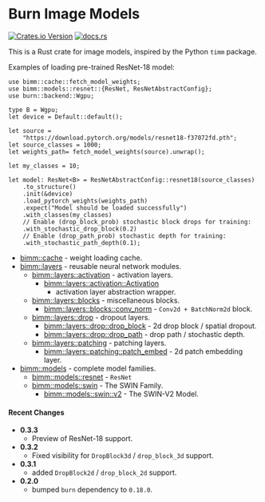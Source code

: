 # Burn Image Models

[![Crates.io Version](https://img.shields.io/crates/v/bimm)](https://crates.io/crates/bimm)
[![docs.rs](https://img.shields.io/docsrs/bimm)](https://docs.rs/bimm/latest/)

This is a Rust crate for image models, inspired by the Python `timm` package.

Examples of loading pre-trained ResNet-18 model:

```rust,no_run
use bimm::cache::fetch_model_weights;
use bimm::models::resnet::{ResNet, ResNetAbstractConfig};
use burn::backend::Wgpu;

type B = Wgpu;
let device = Default::default();

let source =
    "https://download.pytorch.org/models/resnet18-f37072fd.pth";
let source_classes = 1000;
let weights_path= fetch_model_weights(source).unwrap();

let my_classes = 10;

let model: ResNet<B> = ResNetAbstractConfig::resnet18(source_classes)
    .to_structure()
    .init(&device)
    .load_pytorch_weights(weights_path)
    .expect("Model should be loaded successfully")
    .with_classes(my_classes)
    // Enable (drop_block_prob) stochastic block drops for training:
    .with_stochastic_drop_block(0.2)
    // Enable (drop_path_prob) stochastic depth for training:
    .with_stochastic_path_depth(0.1);
```

* [bimm::cache](https://docs.rs/bimm/latest/bimm/cache) - weight loading cache.
* [bimm::layers](https://docs.rs/bimm/latest/bimm/layers) - reusable neural network modules.
    * [bimm::layers::activation](https://docs.rs/bimm/latest/bimm/layers/activation) - activation
      layers.
        * [bimm::layers::activation::Activation](https://docs.rs/bimm/latest/bimm/layers/activation/enum.Activation.html)
            - activation layer abstraction wrapper.
    * [bimm::layers::blocks](https://docs.rs/bimm/latest/bimm/layers/blocks) - miscellaneous
      blocks.
        * [bimm::layers::blocks::conv_norm](https://docs.rs/bimm/latest/bimm/layers/blocks/conv_norm) -
          ``Conv2d + BatchNorm2d`` block.
    * [bimm::layers::drop](https://docs.rs/bimm/latest/bimm/layers/drop) - dropout layers.
        * [bimm::layers::drop::drop_block](https://docs.rs/bimm/latest/bimm/layers/drop/drop_block) -
          2d drop
          block / spatial dropout.
        * [bimm::layers::drop::drop_path](https://docs.rs/bimm/latest/bimm/layers/drop/drop_path) -
          drop
          path /
          stochastic depth.
    * [bimm::layers::patching](https://docs.rs/bimm/latest/bimm/layers/patching) - patching layers.
        * [bimm::layers::patching::patch_embed](https://docs.rs/bimm/latest/bimm/layers/patching/patch_embed) -
          2d patch embedding layer.
* [bimm::models](https://docs.rs/bimm/latest/bimm/models) - complete model families.
    * [bimm::models::resnet](https://docs.rs/bimm/latest/bimm/models/resnet) - `ResNet`
    * [bimm::models::swin](https://docs.rs/bimm/latest/bimm/models/swin) - The SWIN Family.
        * [bimm::models::swin::v2](https://docs.rs/bimm/latest/bimm/models/swin/v2) - The
          SWIN-V2 Model.

#### Recent Changes

* **0.3.3**
    * Preview of ResNet-18 support.
* **0.3.2**
    * Fixed visibility for `DropBlock3d` / `drop_block_3d` support.
* **0.3.1**
    * added `DropBlock2d` / `drop_block_2d` support.
* **0.2.0**
    * bumped `burn` dependency to `0.18.0`.
